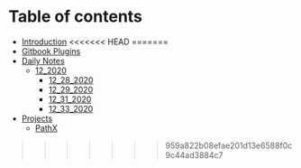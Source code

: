 # Table of contents

* [Introduction](README.md)
<<<<<<< HEAD
=======
* [Gitbook Plugins](gitbook_plugins.md)
* [Daily Notes](daily-notes/README.md)
  * [12\_2020](daily-notes/12_2020/README.md)
    * [12\_28\_2020](daily-notes/12_2020/12_28_2020.md)
    * [12\_29\_2020](daily-notes/12_2020/12_29_2020.md)
    * [12\_31\_2020](daily-notes/12_2020/12_31_2020.md)
    * [12\_33\_2020](daily-notes/12_2020/12_31_2020-1.md)
* [Projects](projects/README.md)
  * [PathX](projects/pathx.md)
>>>>>>> 959a822b08efae201d13e6588f0c9c44ad3884c7

